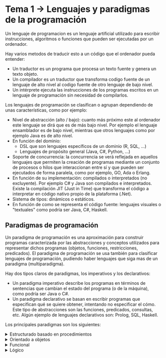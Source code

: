 # Tema 1 -> Lenguajes y paradigmas de la programación
Un lenguaje de programacion es un lenguaje artificial utilizado para escribir instrucciones, algoritmos o funciones que pueden ser ejecutadas por un ordenador.

Hay varios metodos de traducir esto a un código que el ordenador pueda entender:
* Un traductor es un programa que procesa un texto fuente y genera un texto objeto.
* Un compilador es un traductor que transforma codigo fuente de un lenguaje de alto nivel al codigo fuente de otro lenguaje de bajo nivel.
* Un intérprete ejecuta las instrucciones de los programas escritos en un lenguaje de programación sin necesidad de compilarlos.

Los lenguajes de programación se clasifican o agrupan dependiendo de unas características,  como por ejemplo:
* Nivel de abstracción (alto / bajo): cuanto más próximo este al ordenador este lenguaje se dirá que es de más bajo nivel. Por ejemplo el lenguaje ensamblador es de bajo nivel, mientras que otros lenguajes como por ejemplo Java es de alto nivel.
* En función del dominio:
	* DSL que son lenguajes específicos de un dominio (R, SQL, ...)
	* Lenguajes de propósito general (Java, C#, Python, ...)
* Soporte de concurrencia: la concurrencia se verá reflejada en aquellos lenguajes que permiten la creación de programas mediante un conjunto de procesos o hilos que interaccionan entre sí y que pueden ser ejecutados de forma paralela, como por ejemplo, GO, Ada o Erlang.
* En función de su implementación: compilados o interpretados (no excluyente). Por ejemplo C# y Java son compilados e interpretados. Existe la compilación JIT (Just in Time) que transforma el código a interpretar en código nativo propio de la plataforma (.Net).
* Sistema de tipos: dinámicos o estáticos.
* En función de como se representa el código fuente: lenguajes visuales o "textuales" como podría ser Java, C#, Haskell.

## Paradigmas de programación
Un paradigma de programación es una aproximación para construir programas caracterizada por las abstracciones y conceptos utilizados para representar dichos programas (objetos, funciones, restricciones, predicados). 
El paradigma de programación se usa también para clasificar lenguajes de programación, pudiendo haber lenguajes que siga mas de un paradigma (multiparadigma).

Hay dos tipos claros de paradigmas, los imperativos y los declarativos:
* Un paradigma imperativo describe los programas en términos de sentencias que cambian el estado del programa (o de la máquina), como podría ser Java o C#.
* Un paradigma declarativo se basan en escribir programas que especifican qué se quiere obtener, intentando no especificar el cómo. Este tipo de abstracciones son las funciones, predicados, consultas, etc. Algún ejemplo de lenguajes declarativos son: Prolog, SQL, Haskell.


Los principales paradigmas son los siguientes:

<details>
<summary>Estructurado basado en procedimientos</summary>
 
Este paradigma es llamado simplemente imperativo. Define el procedimiento o subrutina como el primer mecanismo de descomposicion (lista ordenada de instrucciones), como puede ser Algol, Ada, Pascal, C.
</details>
<details>
<summary>Orientado a objetos</summary>
 
Utiliza los objetos, union de datos y metodos, ocmo principal abstraccion, definiendo programas como interacciones entre objetos. Se basa en la idea de modelar objetos reales mediante la codificacion de objetos software. Tipicamente es un paradigma imperativo y se basa en clases y prototipos. Hay lenguajes OO puros como Ruby o Eiffel.
</details>
<details>
<summary>Funcional</summary>
 
Paradigma declarativo basado en la utilizacion de funciones que manejan datos inmutables. Un programa se define mediante un conjunto de funciones invocándose entre sí. Las funciones no generan efectos colaterales. También cabe destacar que se hace uso de la recursividad, en lugar de la iteración.
Hay los llamados lenguajes funcionales puros que no utilizan ni la asignación ni la secuencia de instrucciones. Algunos de estos lenguajes son: Scheme, Lisp, Erlang.
</details>
<details>
<summary>Lógico</summary>
 
Paradigma declarativo basado en la programación de ordenadores mediante lógica matemática. El programador describe, por tanto, un conocimiento mediante reglas lógicas y axiomas (hechos). El lenguaje de programación lógica por excelencia es Prolog.
</details>
